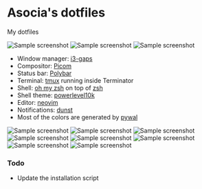 # Asocia's dotfiles


My dotfiles

![Sample screenshot](https://raw.github.com/Asocia/dotfiles/master/Pictures/Screenshots/ricing/Desktop.png)
![Sample screenshot](https://raw.github.com/Asocia/dotfiles/master/Pictures/Screenshots/ricing/nf.png)
![Sample screenshot](https://raw.github.com/Asocia/dotfiles/master/Pictures/Screenshots/ricing/work.png)

- Window manager: [i3-gaps](https://github.com/Airblader/i3)
- Compositor: [Picom](https://github.com/yshui/picom)
- Status bar: [Polybar](https://github.com/polybar/polybar)
- Terminal: [tmux](https://github.com/tmux/tmux) running inside Terminator
- Shell: [oh my zsh](https://github.com/ohmyzsh/ohmyzsh) on top of [zsh](https://www.zsh.org/)
- Shell theme: [powerlevel10k](https://github.com/romkatv/powerlevel10k/)
- Editor: [neovim](https://github.com/neovim/neovim)
- Notifications: [dunst](https://github.com/dunst-project/dunst)
- Most of the colors are generated by [pywal](https://github.com/dylanaraps/pywal)

![Sample screenshot](https://raw.github.com/Asocia/dotfiles/master/Pictures/Screenshots/ricing/v4-1.png)
![Sample screenshot](https://raw.github.com/Asocia/dotfiles/master/Pictures/Screenshots/ricing/v4-2.png)
![Sample screenshot](https://raw.github.com/Asocia/dotfiles/master/Pictures/Screenshots/ricing/v4-3.png)
![Sample screenshot](https://raw.github.com/Asocia/dotfiles/master/Pictures/Screenshots/ricing/v4-4.png)
![Sample screenshot](https://raw.github.com/Asocia/dotfiles/master/Pictures/Screenshots/ricing/v4-5.png)
![Sample screenshot](https://raw.github.com/Asocia/dotfiles/master/Pictures/Screenshots/ricing/v4-6.png)
![Sample screenshot](https://raw.github.com/Asocia/dotfiles/master/Pictures/Screenshots/ricing/v4-7.png)
![Sample screenshot](https://raw.github.com/Asocia/dotfiles/master/Pictures/Screenshots/ricing/v4-8.png)







### Todo
- Update the installation script

